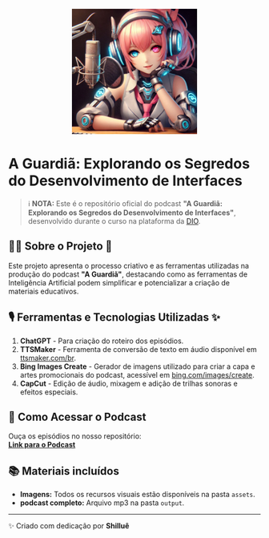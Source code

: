 <p align="center">
<img 
src="https://github.com/Shillue/prompts-for-creating-a-podcast/blob/main/assets/cover.jpeg"
width="250" 
height="250"
/>
</p>

# **A Guardiã: Explorando os Segredos do Desenvolvimento de Interfaces**  
> ℹ️ **NOTA:** Este é o repositório oficial do podcast **"A Guardiã: Explorando os Segredos do Desenvolvimento de Interfaces"**,  desenvolvido durante o curso na plataforma da [DIO](https://dio.me).

## 👨‍💻 **Sobre o Projeto** 🎯   
Este projeto apresenta o processo criativo e as ferramentas utilizadas na produção do podcast **"A Guardiã"**, destacando como as ferramentas de Inteligência Artificial podem simplificar e potencializar a criação de materiais educativos.   

## 🎙️ **Ferramentas e Tecnologias Utilizadas** ✨ 
1. **ChatGPT** - Para criação do roteiro dos episódios.  
2. **TTSMaker** - Ferramenta de conversão de texto em áudio disponível em [ttsmaker.com/br](https://ttsmaker.com/br).  
3. **Bing Images Create** - Gerador de imagens utilizado para criar a capa e artes promocionais do podcast, acessível em [bing.com/images/create](https://www.bing.com/images/create).  
4. **CapCut** - Edição de áudio, mixagem e adição de trilhas sonoras e efeitos especiais.  

## 🚀 **Como Acessar o Podcast**  
Ouça os episódios no nosso repositório:  
[**Link para o Podcast**](https://github.com/Shillue/prompts-for-creating-a-podcast/blob/main/output)  

## 📚 **Materiais incluídos**  
- **Imagens:** Todos os recursos visuais estão disponíveis na pasta `assets`.  
- **podcast completo:** Arquivo mp3 na pasta `output`.  

---

✨ Criado com dedicação por **Shilluê**  

